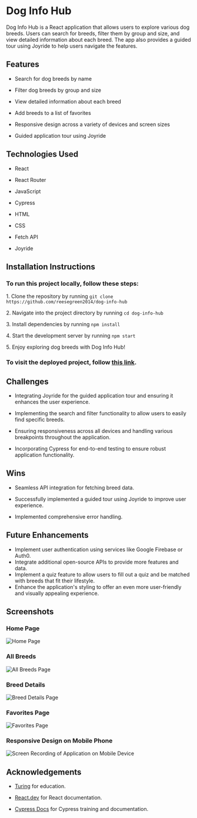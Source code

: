 # Dog Info Hub

Dog Info Hub is a React application that allows users to explore various dog breeds. Users can search for breeds, filter them by group and size, and view detailed information about each breed. The app also provides a guided tour using Joyride to help users navigate the features.

## Features

- Search for dog breeds by name

- Filter dog breeds by group and size

- View detailed information about each breed

- Add breeds to a list of favorites

- Responsive design across a variety of devices and screen sizes

- Guided application tour using Joyride

## Technologies Used

- React

- React Router

- JavaScript

- Cypress

- HTML

- CSS

- Fetch API

- Joyride

## Installation Instructions

### To run this project locally, follow these steps:

1\. Clone the repository by running `git clone https://github.com/reesegreen2014/dog-info-hub`

2\. Navigate into the project directory by running `cd dog-info-hub`

3\. Install dependencies by running `npm install`

4\. Start the development server by running `npm start`

5\. Enjoy exploring dog breeds with Dog Info Hub!

### To visit the deployed project, follow [this link](https://dog-info-hub.vercel.app/).

## Challenges

- Integrating Joyride for the guided application tour and ensuring it enhances the user experience.

- Implementing the search and filter functionality to allow users to easily find specific breeds.

- Ensuring responsiveness across all devices and handling various breakpoints throughout the application.

- Incorporating Cypress for end-to-end testing to ensure robust application functionality.

## Wins

- Seamless API integration for fetching breed data.

- Successfully implemented a guided tour using Joyride to improve user experience.

- Implemented comprehensive error handling.

## Future Enhancements

- Implement user authentication using services like Google Firebase or Auth0.
- Integrate additional open-source APIs to provide more features and data.
- Implement a quiz feature to allow users to fill out a quiz and be matched with breeds that fit their lifestyle.
- Enhance the application's styling to offer an even more user-friendly and visually appealing experience.

## Screenshots

### Home Page
![Home Page](https://github.com/user-attachments/assets/b9a108e3-b477-4b33-82e8-6af56e2110c1)

### All Breeds 
![All Breeds Page](https://github.com/user-attachments/assets/f1a884f9-0ba2-4c09-bf6f-c2aa3dc7d8f9)

### Breed Details
![Breed Details Page](https://github.com/user-attachments/assets/07e15a7c-0407-4006-abab-53d7b51ec9e0)

### Favorites Page
![Favorites Page](https://github.com/user-attachments/assets/f1692e9e-d07e-4f10-8c5a-61a8fd420b91)

### Responsive Design on Mobile Phone
![Screen Recording of Application on Mobile Device](https://github.com/user-attachments/assets/01807661-9aa1-451d-a513-9b8ee0b0151b)

## Acknowledgements

- [Turing](turing.edu) for education.

- [React.dev](https://react.dev/) for React documentation.

- [Cypress Docs](https://docs.cypress.io) for Cypress training and documentation.
